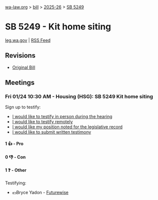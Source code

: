 [wa-law.org](/) > [bill](/bill/) > [2025-26](/bill/2025-26/) > [SB 5249](/bill/2025-26/sb/5249/)

# SB 5249 - Kit home siting
[leg.wa.gov](https://app.leg.wa.gov/billsummary?BillNumber=5249&Year=2025&Initiative=false) | [RSS Feed](./rss.xml)

## Revisions
* [Original Bill](1/)

## Meetings
### Fri 01/24 10:30 AM - Housing (HSG): SB 5249 Kit home siting
Sign up to testify:
* [I would like to testify in person during the hearing](https://app.leg.wa.gov/csi/Testifier/Add?chamber=House&mId=32481&aId=161748&caId=24762&tId=1)
* [I would like to testify remotely](https://app.leg.wa.gov/csi/Testifier/Add?chamber=House&mId=32481&aId=161748&caId=24762&tId=2)
* [I would like my position noted for the legislative record](https://app.leg.wa.gov/csi/Testifier/Add?chamber=House&mId=32481&aId=161748&caId=24762&tId=3)
* [I would like to submit written testimony](https://app.leg.wa.gov/csi/Testifier/Add?chamber=House&mId=32481&aId=161748&caId=24762&tId=4)

#### 1 👍 - Pro

#### 0 👎 - Con

#### 1 ❓ - Other
Testifying:
* 💵Bryce Yadon - [Futurewise](/org/futurewise/)

